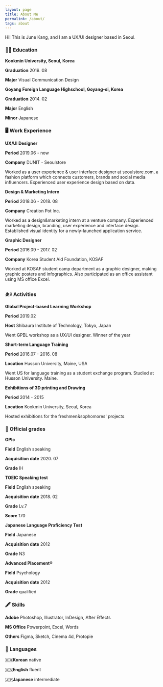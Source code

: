 ```yaml
---
layout: page
title: About Me
permalink: /about/
tags: about
---
```

Hi! This is June Kang, and I am a UX/UI designer based in Seoul.

### 🧑‍💻 **Education**

**Kookmin University, Seoul, Korea**

**Graduation** 2019. 08

**Major** Visual Communication Design

**Goyang Foreign Language Highschool, Goyang-si, Korea**

**Graduation** 2014. 02

**Major** English

**Minor** Japanese

### 🖥 **Work Experience**

**UX/UI Designer**

**Period** 2019.06 - now

**Company** DUNIT - Seoulstore

Worked as a user experience & user interface designer at seoulstore.com, a fashion platform which connects customers, brands and social media influencers. Experienced user experience design based on data.

**Design & Marketing Intern**

**Period** 2018.06 - 2018. 08

**Company** Creation Pot Inc.

Worked as a design&marketing intern at a venture company. Experienced marketing design, branding, user experience and interface design. Established visual identity for a newly-launched application service.

**Graphic Designer**

**Period** 2016.09 - 2017. 02

**Company** Korea Student Aid Foundation, KOSAF

Worked at KOSAF student camp department as a graphic designer, making graphic posters and infographics. Also participated as an office assistant using MS office Excel.

### ⛹️‍♀️ **Activities**

**Global Project-based Learning Workshop**

**Period** 2019.02

**Host** Shibaura Institute of Technology, Tokyo, Japan

Went GPBL workshop as a UX/UI designer. Winner of the year

**Short-term Language Training**

**Period** 2016.07 - 2016. 08

**Location** Husson University, Maine, USA

Went US for language training as a student exchange program. Studied at Husson University. Maine.

**Exhibitions of 3D printing and Drawing**

**Period** 2014 - 2015

**Location** Kookmin University, Seoul, Korea

Hosted exhibitions for the freshmen&sophomores' projects

### 📒 **Official grades**

**OPIc**

**Field** English speaking

**Acquisition date** 2020. 07

**Grade** IH

**TOEIC Speaking test**

**Field** English speaking

**Acquisition date** 2018. 02

**Grade** Lv.7

**Score** 170

**Japanese Language Proficiency Test**

**Field** Japanese

**Acquisition date** 2012

**Grade** N3

**Advanced Placement®**

**Field** Psychology

**Acquisition date** 2012

**Grade** qualified

### 🖋 **Skills**

**Adobe** Photoshop, Illustrator, InDesign, After Effects

**MS Office** Powerpoint, Excel, Words

**Others** Figma, Sketch, Cinema 4d, Protopie

### 💬 **Languages**

🇰🇷**Korean** native

🇺🇸**English** fluent

🇯🇵**Japanese** intermediate
